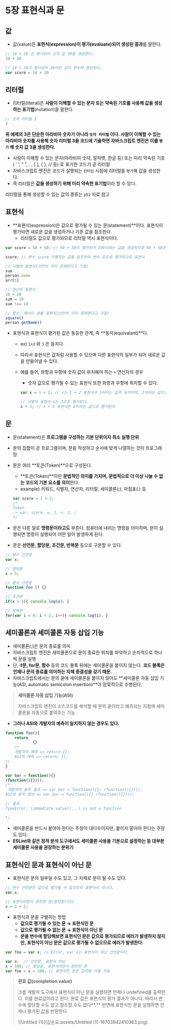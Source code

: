 # 5장 표현식과 문

## 값

- 값(value)은 **표현식(expression)이 평가(evaluate)되어 생성된 결과**를 말한다.

```jsx
// 10 + 20 은 평가되어 숫자 값 30을 생성한다.
10 + 20

// 10 + 20이 평가되어 30이란 값이 변수에 할당된다.
var score = 10 + 20
```

## 리터럴

- 리터럴(literal)은 **사람이 이해할 수 있는 문자 또는 약속된 기호를 사용해 값을 생성하는 표기법**(notation)을 말한다.

```jsx
// 숫자 리터럴 3
3
```

**위 예제의 3은 단순한 아라비아 숫자가 아니라 `숫자 리터럴` 이다. 사람이 이해할 수 있는 아라비아 숫자를 사용해 숫자 리터럴 3을 코드에 기술하면 자바스크립트 엔진은 이를 `평가` 해 숫자 값 3을 생성한다.**

- 사람이 이해할 수 있는 문자(아라비아 숫자, 알파벳, 한글 등) 또는 미리 약속된 기호( ‘ ‘, “ ”, . , [ ], { }, // 등) 로 표기한 코드가 곧 리터럴
- 자바스크립트 엔진은 코드가 실행되는 `런타임` 시점에 리터럴을 `평가`해 값을 생성한다.
- 즉 리터럴은 **값을 생성하기 위해 미리 약속한 표기법**이라 할 수 있다.

리터럴을 통해 생성할 수 있는 값의 종류는 `p52` 자료 참고

## 표현식

- **표현식(expression)은 값으로 평가될 수 있는 문(statement)**이다. 표현식이 평가되면 새로운 값을 생성하거나 기존 값을 참조한다.
  - 리터럴도 값으로 평가되므로 리터럴 역시 표현식이다.

```jsx
var score = 50 + 50; // 50 + 50이 평가되어 100이라는 값을 생성하므로 50 + 50은 표현식

score; // 변수 score 식별자는 값을 참조하여 변수 값으로 평가되므로 표현식 

// 식별자 표현식(선언이 이미 존재한다고 가정)
sum
person.name
arr[1]

// 연산자 표현식
10 + 20
sum = 10
sum !== 10

// 함수, 메서드 호출 표현식(선언이 이미 존재한다고 가정)
square()
person.getName()
```

- 표현식과 표현식이 평가된 값은 동등한 관계, 즉 **동치(equivalant)**다.

  - ex) `1+2` 와 `3` 은 동치다.

  - 따라서 표현식은 값처럼 사용할 수 있으며 다른 표현식의 일부가 되어 새로운 값을 만들어낼 수 있다.

  - 예를 들어, 좌항과 우항에 숫자 값이 위치해야 하는 `+` 연산자의 경우

    - 숫자 값으로 평가될 수 있는 표현식 또한 좌항과 우항에 위치할 수 있다.

    ```jsx
    var x = 1 + 2; // x는 1 + 2 표현식과 3이라는 값과 동치이며, 3이라는 값으로 평가된다.
    
    // 식별자 표현식 x는 3으로 평가된다.
    x + 3; // x + 3 표현식은 6이라는 값으로 평가된다.
    ```

## 문

- 문(statement)은 **프로그램을 구성하는 기본 단위이자 최소 실행 단위**

- 문의 집합이 곧 프로그램이며, 문을 작성하고 순서에 맞게 나열하는 것이 프로그래밍

- 문은 여러 **토큰(Token)**으로 구성된다.

  - **토큰(Token)**이란 **문법적인 의미를 가지며, 문법적으로 더 이상 나눌 수 없는 코드의 기본 요소를 의미**한다.
  - example) 키워드, 식별자, 연산자, 리터럴, 세미콜론(;), 마침표(.) 등

  ```jsx
  var score = 1 + 2;
  /*
  Token
  -> var, score, =, 1, +, 2, ; 
  */
  ```

- 문은 다른 말로 **명령문이라고도** 부른다. 컴퓨터에 내리는 명령을 의미하며, 문이 실행되면 명령이 실행되어 어떤 일이 발생하게 된다.

- 문은 **선언문, 할당문, 조건문, 반복문** 등으로 구분할 수 있다.

```jsx
// 변수 선언문
var x;

// 할당문
x = 5;

// 함수 선언문
function foo () {}

// 조건문
if(x > 1){ console.log(x); }

// 반복문
for(var i = 0; i < 2; i++){ console.log(i); }
```

## 세미콜론과 세미콜론 자동 삽입 기능

- 세미콜론(;)은 문의 종료를 의미
- 자바스크립트 엔진은 세미콜론으로 문이 종료한 위치를 파악하고 순차적으로 하나씩 문을 실행
- 단, i**f문, for문, 함수** 등의 코드 블록 뒤에는 세미콜론을 붙이지 않는다. **코드 블록은 언제나 문의 종료를 의미하는 자체 종결성을 갖기 때문.**
- 자바스크립트에서는 문의 끝에 세미콜론을 붙이지 않아도 **세미콜론 자동 삽입 기능(ASI, automatic semicolon insertion)**이 암묵적으로 수행된다.

> **세미콜론 자동 삽입 기능(ASI)**
>
> 자바스크립트 엔진이 소스코드를 해석할 때 문의 끝이라고 예측되는 지점에 세미콜론을 자동으로 붙여주는 기능

- **그러나 ASI와 개발자의 예측이 일치하지 않는 경우도 있다.**

```jsx
function foo(){
	return
			{} 
	/*
	개발자의 예측 => return {};
	ASI의 예측 => return; {};
*/
}

var bar = function(){}
(function(){})();
/*
 개발자의 동작 결과 => var bar = function(){}; (function(){})();
ASI의 동작 결과 => var bar = function(){} (function(){})();

// 결과
TypeError: (immediate value)(...) is not a function

*/
```

- 세미콜론을 반드시 붙여야 한다는 주장이 대다수이지만, 붙이지 말아야 한다는 주장도 있다.
- **ESLint와 같은 정적 분석 도구에서도 세미콜론 사용을 기본으로 설정하는 등 대부분 세미콜론 사용을 권장하는 분위기**

## 표현식인 문과 표현식이 아닌 문

- 표현식은 문의 일부일 수도 있고, 그 자체로 문이 될 수도 있다.

```jsx
// 변수 선언문은 값으로 평가될 수 없으므로 표현식이 아니다.
var x;

// 표현식이면서 완전한 문(할당문)이다.
x = 1 + 2;
```

- 표현식과 문을 구별하는 방법
  - **값으로 평가될 수 있는 문 → 표현식인 문**
  - **값으로 평가될 수 없는 문 → 표현식이 아닌 문**
  - **문을 변수에 할당해보면 표현식인 문은 값으로 평가되므로 에러가 발생하지 않지만, 표현식이 아닌 문은 값으로 평가될 수 없으므로 에러가 발생한다.**

```jsx
var foo = var x; // Error, var x는 표현식이 아닌 선언문이다.

var x;  // 선언문, 표현식 아님
x = 100; // 할당문, 표현식이면서 완전한 문
var foo = x = 100; // 표현식인 문은 값처럼 사용 가능
```

> **완료 값(completion value)**
>
> 크롬 개발자 도구에서 표현식이 아닌 문을 실행하면 언제나 undefined를 출력한다. 이를 완료값이라고 한다. 완료 값은 표현식의 평가 결과가 아니다. 따라서 변수에 할당할 수도 없고 참조할 수도 없다**.** 반면에 표현식인 문을 실행하면 언제나 평가된 값을 반환한다.
>
> ![Untitled (1)](김순요.assets/Untitled (1)-16703942410363.png)